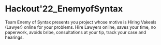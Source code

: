 # Hackout'22_EnemyofSyntax
 Team Enemy of Syntax presents you project whose motive is Hiring Vakeels (Lawyer) online for your problems. 
 Hire Lawyers online, saves your time, no paperwork, avoids bribe, consultations at your tip, track your case and hearings.
